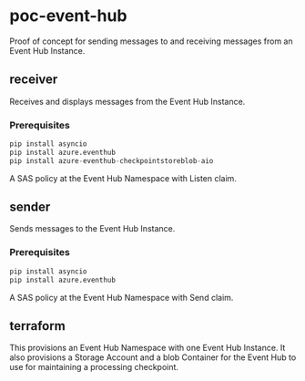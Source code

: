 # poc-event-hub
Proof of concept for sending messages to and receiving messages from an Event Hub Instance.

## receiver
Receives and displays messages from the Event Hub Instance.

### Prerequisites
```python
pip install asyncio
pip install azure.eventhub
pip install azure-eventhub-checkpointstoreblob-aio
```

A SAS policy at the Event Hub Namespace with Listen claim.

## sender
Sends messages to the Event Hub Instance.

### Prerequisites
```python
pip install asyncio
pip install azure.eventhub
```

A SAS policy at the Event Hub Namespace with Send claim.

## terraform
This provisions an Event Hub Namespace with one Event Hub Instance. It also provisions a Storage Account and a blob Container for the Event Hub to use for maintaining a processing checkpoint.
